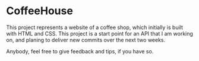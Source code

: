# CoffeeHouse

This project represents a website of a coffee shop, which initially is built with HTML and CSS. This project is a start point for an API that I am working on, and planing to deliver new commits over the next two weeks. 

Anybody, feel free to give feedback and tips, if you have so. 


